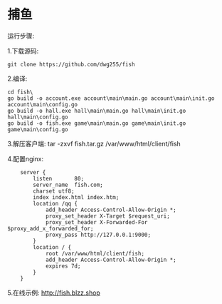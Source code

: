 # 捕鱼

运行步骤:

1.下载源码:

    git clone https://github.com/dwg255/fish

2.编译:

    cd fish\
    go build -o account.exe account\main\main.go account\main\init.go account\main\config.go
    go build -o hall.exe hall\main\main.go hall\main\init.go hall\main\config.go
    go build -o fish.exe game\main\main.go game\main\init.go game\main\config.go

3.解压客户端:
    tar -zxvf fish.tar.gz /var/www/html/client/fish

4.配置nginx:
```
    server {
        listen       80;
        server_name  fish.com;
        charset utf8;
        index index.html index.htm;
        location /qq {
            add_header Access-Control-Allow-Origin *;
            proxy_set_header X-Target $request_uri;
            proxy_set_header X-Forwarded-For $proxy_add_x_forwarded_for;
            proxy_pass http://127.0.0.1:9000;
        }
        location / {
            root /var/www/html/client/fish;
            add_header Access-Control-Allow-Origin *;
            expires 7d;
        }
    }
```
    
5.在线示例:
     http://fish.blzz.shop


